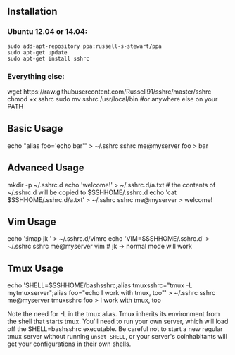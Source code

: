 <h2>Installation</h2>

<h3>Ubuntu 12.04 or 14.04:</h3>
    
    sudo add-apt-repository ppa:russell-s-stewart/ppa
    sudo apt-get update
    sudo apt-get install sshrc


<h3>Everything else:</h3>
    wget https://raw.githubusercontent.com/Russell91/sshrc/master/sshrc
    chmod +x sshrc
    sudo mv sshrc /usr/local/bin #or anywhere else on your PATH


<h2>Basic Usage</h2>
    echo "alias foo='echo bar'" > ~/.sshrc
    sshrc me@myserver
    foo
    > bar

<h2>Advanced Usage</h2>
    mkdir -p ~/.sshrc.d
    echo 'welcome!' > ~/.sshrc.d/a.txt # the contents of ~/.sshrc.d will be copied to $SSHHOME/.sshrc.d
    echo 'cat $SSHHOME/.sshrc.d/a.txt' > ~/.sshrc
    sshrc me@myserver
    > welcome!

<h2>Vim Usage</h2>
    echo ':imap <special> jk <Esc>' > ~/.sshrc.d/vimrc
    echo 'VIM=$SSHHOME/.sshrc.d' > ~/.sshrc
    sshrc me@myserver
    vim # jk -> normal mode will work

<h2>Tmux Usage</h2>
    echo 'SHELL=$SSHHOME/bashsshrc;alias tmuxsshrc="tmux -L mytmuxserver";alias foo="echo I work with tmux, too"' > ~/.sshrc
    sshrc me@myserver
    tmuxsshrc
    foo
    > I work with tmux, too
    
Note the need for -L in the tmux alias. Tmux inherits its environment from the shell that starts tmux. You'll need to run your own server, which will load off the SHELL=bashsshrc executable. Be careful not to start a new regular tmux server without running `unset SHELL`, or your server's coinhabitants will get your configurations in their own shells.
